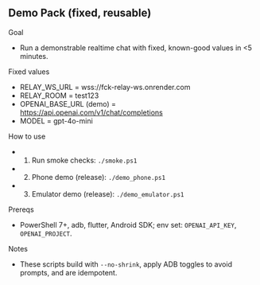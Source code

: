 ## Demo Pack (fixed, reusable)

Goal
- Run a demonstrable realtime chat with fixed, known-good values in <5 minutes.

Fixed values
- RELAY_WS_URL = wss://fck-relay-ws.onrender.com
- RELAY_ROOM = test123
- OPENAI_BASE_URL (demo) = https://api.openai.com/v1/chat/completions
- MODEL = gpt-4o-mini

How to use
- 1) Run smoke checks: `./smoke.ps1`
- 2) Phone demo (release): `./demo_phone.ps1`
- 3) Emulator demo (release): `./demo_emulator.ps1`

Prereqs
- PowerShell 7+, adb, flutter, Android SDK; env set: `OPENAI_API_KEY`, `OPENAI_PROJECT`.

Notes
- These scripts build with `--no-shrink`, apply ADB toggles to avoid prompts, and are idempotent.

